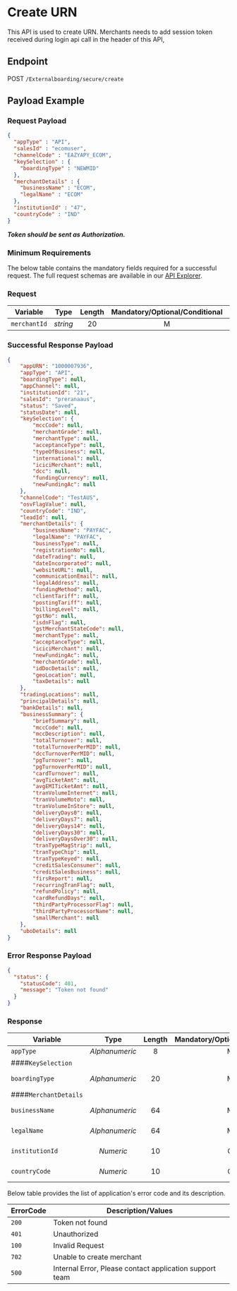 # Create URN

This API is used to create URN. Merchants needs to add session 
token received during login api call in the header of this API,


## Endpoint

POST `/Externalboarding/secure/create`

## Payload Example

### Request Payload

```json
{
  "appType" : "API",
  "salesId" : "ecomuser",
  "channelCode" : "EAZYAPY_ECOM",
  "keySelection" : {
    "boardingType" : "NEWMID"
  },
  "merchantDetails" : {
    "businessName" : "ECOM",
    "legalName" : "ECOM"
  },
  "institutionId" : "47",
  "countryCode" : "IND"
}

```
  
***Token should be sent as Authorization.***

### Minimum Requirements

The below table contains the mandatory fields required for a successful request. The full request schemas are available in our [API Explorer](../api/?type=get&path=/Externalboarding/secure/create).

### Request
| Variable | Type | Length |  Mandatory/Optional/Conditional  | Description/Values |
| -------- | :-------: | :--: | :------------: | ------------------ |
| `merchantId` | *string* | 20 | M | Merchant ID |

### Successful Response Payload

```json
{
	"appURN": "1000007936",
	"appType": "API",
	"boardingType": null,
	"appChannel": null,
	"institutionId": "21",
	"salesId": "preranaaus",
	"status": "Saved",
	"statusDate": null,
	"keySelection": {
		"mccCode": null,
		"merchantGrade": null,
		"merchantType": null,
		"acceptanceType": null,
		"typeOfBusiness": null,
		"international": null,
		"iciciMerchant": null,
		"dcc": null,
		"fundingCurrency": null,
		"newFundingAc": null
	},
	"channelCode": "TestAUS",
	"osvFlagValue": null,
	"countryCode": "IND",
	"leadId": null,
	"merchantDetails": {
		"businessName": "PAYFAC",
		"legalName": "PAYFAC",
		"businessType": null,
		"registrationNo": null,
		"dateTrading": null,
		"dateIncorporated": null,
		"websiteURL": null,
		"communicationEmail": null,
		"legalAddress": null,
		"fundingMethod": null,
		"clientTariff": null,
		"postingTariff": null,
		"billingLevel": null,
		"gstNo": null,
		"isdnFlag": null,
		"gstMerchantStateCode": null,
		"merchantType": null,
		"acceptanceType": null,
		"iciciMerchant": null,
		"newFundingAc": null,
		"merchantGrade": null,
		"idDocDetails": null,
		"geoLocation": null,
		"taxDetails": null
	},
	"tradingLocations": null,
	"principalDetails": null,
	"bankDetails": null,
	"businessSummary": {
		"briefSummary": null,
		"mccCode": null,
		"mccDescription": null,
		"totalTurnover": null,
		"totalTurnoverPerMID": null,
		"dccTurnoverPerMID": null,
		"pgTurnover": null,
		"pgTurnoverPerMID": null,
		"cardTurnover": null,
		"avgTicketAmt": null,
		"avgEMITicketAmt": null,
		"tranVolumeInternet": null,
		"tranVolumeMoto": null,
		"tranVolumeInStore": null,
		"deliveryDays0": null,
		"deliveryDays7": null,
		"deliveryDays14": null,
		"deliveryDays30": null,
		"deliveryDaysOver30": null,
		"tranTypeMagStrip": null,
		"tranTypeChip": null,
		"tranTypeKeyed": null,
		"creditSalesConsumer": null,
		"creditSalesBusiness": null,
		"firsReport": null,
		"recurringTranFlag": null,
		"refundPolicy": null,
		"cardRefundDays": null,
		"thirdPartyProcessorFlag": null,
		"thirdPartyProcessorName": null,
		"smallMerchant": null
	},
	"uboDetails": null
}
```

### Error Response Payload

```json
{
  "status": {
    "statusCode": 401,
    "message": "Token not found"
  }
}
```

### Response
| Variable | Type | Length |  Mandatory/Optional/Conditional  | Description/Values |
| -------- | :-------: | :--: | :------------: | ------------------ |
| `appType` |	*Alphanumeric* |	8 |	M	| Fixed Value 'API' |
| ####`KeySelection` |	 |	 | |	This is the object |
| `boardingType` | *Alphanumeric* |	20 |	M |	Type of Merchant: NEWMID/ADDMID/ADDTID |
| ####`MerchantDetails` | |	 |  |	This is the object |
| `businessName` |	*Alphanumeric* |	64 | M | Trade Name of the Merchant |
| `legalName` |	*Alphanumeric* |	64	| M	 | Legal Name of the Merchant |
| `institutionId` |	*Numeric* |	10 | O | Institution number assigned to the institution |
| `countryCode` |	*Numeric* |	10 | O	| Country code where the institution belongs  |




Below table provides the list of application's error code and its description.

| ErrorCode |  Description/Values |
| --------  | ------------------ |
|`200`| Token not found | 
|`401`| Unauthorized | 
|`100`| Invalid Request | 
|`702`| Unable to create merchant | 
|`500`| Internal Error, Please contact application support team | 
